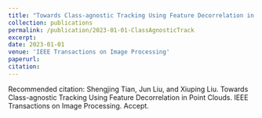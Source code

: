 ```yaml
---
title: "Towards Class-agnostic Tracking Using Feature Decorrelation in Point Clouds"
collection: publications
permalink: /publication/2023-01-01-ClassAgnosticTrack
excerpt: 
date: 2023-01-01
venue: 'IEEE Transactions on Image Processing'
paperurl: 
citation: 
---
```



Recommended citation: Shengjing Tian, Jun Liu, and Xiuping Liu. Towards Class-agnostic Tracking Using Feature Decorrelation in Point Clouds. IEEE Transactions on Image Processing. Accept.